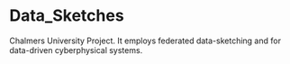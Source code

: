 # Data_Sketches
Chalmers University Project. It employs federated data-sketching and for data-driven cyberphysical systems.
